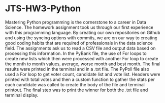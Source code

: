 # JTS-HW3-Python

Mastering Python programming is the cornerstone to a career in Data Science.  The homework assignment took us through our first experience with this programming language.  By creating our own repositories on Github and using the syncing options with commits, we are on our way to creating good coding habits that are required of professionals in the data science field.  The assignments ask us to read a CSV file and output data based on processing this information.  In the PyBank file, the use of For loops to create new lists which then were processed with another For loop to create the month to month values, average, worse month and best month.  The final results were printed in the terminal and in a .txt file.  The PyPoll file also used a For loop to get voter count, candidate list and vote list.  Headers were printed with total votes and then a custom function to gather the stats per each candidate was called to create the body of the file and terminal printout.  The final step was to print the winner for both the .txt file and terminal display.

